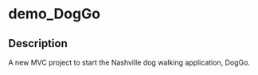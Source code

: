 # demo_DogGo

## Description
A new MVC project to start the Nashville dog walking application, DogGo.
